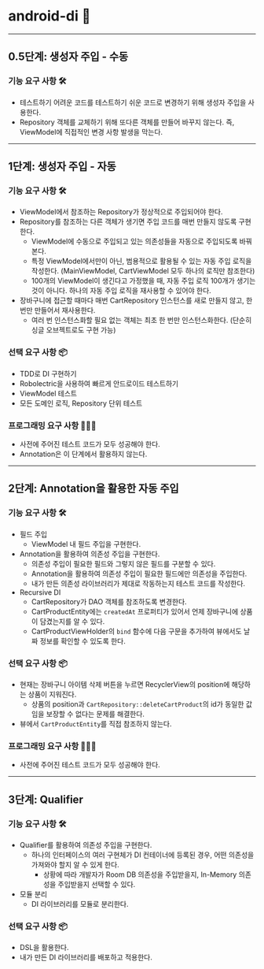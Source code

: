 # android-di 👻

---

## 0.5단계: 생성자 주입 - 수동

### 기능 요구 사항 🛠️

- 테스트하기 어려운 코드를 테스트하기 쉬운 코드로 변경하기 위해 생성자 주입을 사용한다.
- Repository 객체를 교체하기 위해 또다른 객체를 만들어 바꾸지 않는다. 즉, ViewModel에 직접적인 변경 사항 발생을 막는다.

---

## 1단계: 생성자 주입 - 자동

### 기능 요구 사항 🛠️

- ViewModel에서 참조하는 Repository가 정상적으로 주입되어야 한다.
- Repository를 참조하는 다른 객체가 생기면 주입 코드를 매번 만들지 않도록 구현한다.
    - ViewModel에 수동으로 주입되고 있는 의존성들을 자동으로 주입되도록 바꿔본다.
    - 특정 ViewModel에서만이 아닌, 범용적으로 활용될 수 있는 자동 주입 로직을 작성한다. (MainViewModel, CartViewModel 모두 하나의 로직만
      참조한다)
    - 100개의 ViewModel이 생긴다고 가정했을 때, 자동 주입 로직 100개가 생기는 것이 아니다. 하나의 자동 주입 로직을 재사용할 수 있어야 한다.
- 장바구니에 접근할 때마다 매번 CartRepository 인스턴스를 새로 만들지 않고, 한 번만 만들어서 재사용한다.
    - 여러 번 인스턴스화할 필요 없는 객체는 최초 한 번만 인스턴스화한다. (단순히 싱글 오브젝트로도 구현 가능)

### 선택 요구 사항 📦

- TDD로 DI 구현하기
- Robolectric을 사용하여 빠르게 안드로이드 테스트하기
- ViewModel 테스트
- 모든 도메인 로직, Repository 단위 테스트

### 프로그래밍 요구 사항 👩🏻‍💻

- 사전에 주어진 테스트 코드가 모두 성공해야 한다.
- Annotation은 이 단계에서 활용하지 않는다.

---

## 2단계: Annotation을 활용한 자동 주입

### 기능 요구 사항 🛠️

- 필드 주입
    - ViewModel 내 필드 주입을 구현한다.
- Annotation을 활용하여 의존성 주입을 구현한다.
    - 의존성 주입이 필요한 필드와 그렇지 않은 필드를 구분할 수 있다.
    - Annotation을 활용하여 의존성 주입이 필요한 필드에만 의존성을 주입한다.
    - 내가 만든 의존성 라이브러리가 제대로 작동하는지 테스트 코드를 작성한다.
- Recursive DI
    - CartRepository가 DAO 객체를 참조하도록 변경한다.
    - CartProductEntity에는 `createdAt` 프로퍼티가 있어서 언제 장바구니에 상품이 담겼는지를 알 수 있다.
    - CartProductViewHolder의 `bind` 함수에 다음 구문을 추가하여 뷰에서도 날짜 정보를 확인할 수 있도록 한다.

### 선택 요구 사항 📦

- 현재는 장바구니 아이템 삭제 버튼을 누르면 RecyclerView의 position에 해당하는 상품이 지워진다.
    - 상품의 position과 `CartRepository::deleteCartProduct`의 id가 동일한 값임을 보장할 수 없다는 문제를 해결한다.
- 뷰에서 `CartProductEntity`를 직접 참조하지 않는다.

### 프로그래밍 요구 사항 👩🏻‍💻

- 사전에 주어진 테스트 코드가 모두 성공해야 한다.

---

## 3단계: Qualifier

### 기능 요구 사항 🛠️

- Qualifier를 활용하여 의존성 주입을 구현한다.
    - 하나의 인터페이스의 여러 구현체가 DI 컨테이너에 등록된 경우, 어떤 의존성을 가져와야 할지 알 수 있게 한다.
        - 상황에 따라 개발자가 Room DB 의존성을 주입받을지, In-Memory 의존성을 주입받을지 선택할 수 있다.
- 모듈 분리
    - DI 라이브러리를 모듈로 분리한다.

### 선택 요구 사항 📦

- DSL을 활용한다.
- 내가 만든 DI 라이브러리를 배포하고 적용한다.
